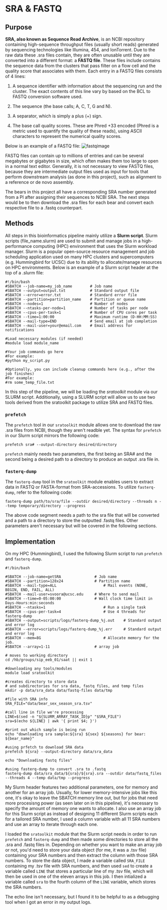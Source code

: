 # SRA & FASTQ

## Purpose
**SRA, also known as Sequence Read Archive**, is an NCBI repository containing high-sequence throughput files (usually short reads) generated by sequencing technologies like Illumina, 454, and IonTorrent. Due to the raw data these .sra files contain, they are often unusable until they are converted into a different format: a **FASTQ file**. These files include contains the sequence data from the clusters that pass filter on a flow cell and the quality score that associates with them. Each entry in a FASTQ files consists of 4 lines:

1. A sequence identifier with information about the sequencing run and the cluster. The exact contents of this line vary by based on the BCL to FASTQ conversion software used.

2. The sequence (the base calls; A, C, T, G and N).

3. A separator, which is simply a plus (+) sign.

4. The base call quality scores. These are Phred +33 encoded (Phred is a metric used to quantify the quality of these reads), using ASCII characters to represent the numerical quality scores.

Below is an example of a FASTQ file:
![fastqimage](https://github.com/user-attachments/assets/d9b9091e-3e48-431c-8cb1-7d03efcaaeff)

FASTQ files can contain up to millions of entries and can be several megabytes or gigabytes in size, which often makes them too large to open in a normal text editor. Generally, it is not necessary to view FASTQ files, because they are intermediate output files used as input for tools that perform downstream analysis (as done in this project), such as alignment to a reference or de novo assembly.

The bears in this project all have a corresponding SRA number generated from a PI after assigning their sequences to NCBI SRA. The next steps would be to then download the .sra files for each bear and convert each respective file to a .fastq counterpart.

## Methods
All steps in this bioinformatics pipeline mainly utilize a **Slurm script**. Slurm scripts (file_name.slurm) are used to submit and manage jobs in a high-performance computing (HPC) environment that uses the Slurm workload manager. Slurm is a popular open-source resource management and job scheduling application used on many HPC clusters and supercomputers (e.g. Hummingbird for UCSC) due to its ability to allocate/manage resources on HPC environments.
Below is an example of a Slurm script header at the top of a .slurm file:
```
#!/bin/bash
#SBATCH --job-name=my_job_name        # Job name
#SBATCH --output=output.txt           # Standard output file
#SBATCH --error=error.txt             # Standard error file
#SBATCH --partition=partition_name    # Partition or queue name
#SBATCH --nodes=1                     # Number of nodes
#SBATCH --ntasks-per-node=1           # Number of tasks per node
#SBATCH --cpus-per-task=1             # Number of CPU cores per task
#SBATCH --time=1:00:00                # Maximum runtime (D-HH:MM:SS)
#SBATCH --mail-type=END               # Send email at job completion
#SBATCH --mail-user=your@email.com    # Email address for notifications

#Load necessary modules (if needed)
#module load module_name

#Your job commands go here
#For example:
#python my_script.py

#Optionally, you can include cleanup commands here (e.g., after the job finishes)
#For example:
#rm some_temp_file.txt
```

In this step of the pipeline, we will be loading the *sratoolkit* module via our SLURM script. Additionally, using a SLURM script will allow us to use two tools derived from the sratoolkit package to utilize SRA and FASTQ files.
### `prefetch`
The `prefetch` tool in our `sratoolkit` module allows one to download the raw .sra files from NCBI, though they aren't readble yet. The syntax for `prefetch` in our Slurm script mirrors the following code:
```
prefetch sra# --output-directory desired/directory
```
`prefetch` mainly needs two parameters, the first being an SRA#  and the second being a desired path to a directory to produce an output .sra file in.
### `fasterq-dump`
The `fasterq-dump` tool in the `sratoolkit` module enables users to extract data in FASTQ or FASTA-format from SRA-accessions. To utilize  `fasterq-dump`, refer to the following code:
```
fasterq-dump path/to/sra/file --outdir desired/directory --threads n --temp temporary/directory --progress
```
The above code segment needs a path to the sra file that will be converted and a path to a directory to store the outputted .fastq files. Other parameters aren't necessary but will be covered in the following sections.

## Implementation
On my HPC (Hummingbird), I used the following Slurm script to run `prefetch` and `fasterq-dump`.
```
#!/bin/bash

#SBATCH --job-name=getSRA    			# Job name
#SBATCH --partition=128x24				# Partition name
#SBATCH --mail-type=ALL               		# Mail events (NONE, BEGIN, END, FAIL, ALL)
#SBATCH --mail-user=svoora@ucsc.edu   	# Where to send mail
#SBATCH --time=0-05:00:00 				# Wall clock time limit in Days-Hours:min:seconds
#SBATCH --ntasks=1                    		# Run a single task
#SBATCH --cpus-per-task=4                  	# Use 4 threads for fasterq-dump
#SBATCH --output=scripts/logs/fasterq-dump_%j.out    # Standard output and error log
#SBATCH --error=scripts/logs/fasterq-dump_%j.err     # Standard output and error log
#SBATCH --mem=8G                    		# Allocate memory for the job.
#SBATCH --array=1-11					# array job

# moves to working directory
cd /hb/groups/sip_eeb_01/saat || exit 1

#downloading any tools/modules
module load sratoolkit

#creates directory to store data
# and subdirectories for sra data, fastq files, and temp files
mkdir -p data/sra_data data/fastq-files data/tmp

#file with SRA info
SRA_FILE="data/bear_sex_season_sra.tsv"

#call line in file we're processing
LINE=$(sed -n "${SLURM_ARRAY_TASK_ID}p" "$SRA_FILE")
sra=$(echo ${LINE} | awk '{ print $4; }')

#print out which sample is being run
echo "downloading sra sample:${sra} ${sex} ${seasons} for bear: ${bear_name}"

#using prfetch to download SRA data
prefetch ${sra} --output-directory data/sra_data

echo "Downloading fastq files"

#using fasterq-dump to convert .sra to .fastq
fasterq-dump data/sra_data/${sra}/${sra}.sra --outdir data/fastq_files --threads 4 --temp data/tmp --progress
```
My Slurm header features two additional parameters, one for memory and another for an array job. Usually, for lower memory-intensive jobs like this one, it's okay to leave the SBATCH memory line out, but for jobs that need more procesisng power (as seen later on in this pipeline), it's necessary to specify the amount of memory one wants to allocate. I also use an array job for this Slurm script as instead of designing 11 different Slurm scripts each for a tailored SRA number, I used a column variable with all 11 SRA numbers and use an array to iterate through each one.

I loaded the `sratoolkit` module that the Slurm script needs in order to run `prefetch` and `fasterq-dump` and then made some directories to store all the .sra and .fastq files in. Depending on whether you want to make an array job or not, you'd need to store your data object (for me, it was a .tsv file) containing your SRA numbers and then extract the column with those SRA numbers. To store the data object, I made a variable called `SRA_FILE` containing my .tsv file with SRA numbers, and then used `sed` to create a variable called `LINE` that stores a particular line of my .tsv file, which will then be used in one of the eleven arrays in this job. I then intialized a variable called `sra` to the fourth column of the `LINE` variable, which stores the SRA numbers.

The echo line isn't necessary, but I found it to be helpful to as a debugging tool when I got an error in my output logs. 

